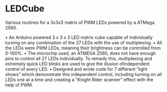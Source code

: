 # LEDCube
Various routines for a 3x3x3 matrix of PWM LEDs powered by a ATMega 2560.

• An Arduino powered 3 x 3 x 3 LED matrix cube capable of individually turning on any combination of the 27 LEDs with the use of multiplexing.
• All the LEDs were PWM LEDs, meaning their brightness can be controlled from 0-100%.
• The microchip used, an ATMEGA 2560, does not have enough pins to control all 27 LEDs individually. To remedy this, multiplexing and extremely quick LED blinks are used to give the illusion ofindependent control of every LED.
• Designed and wrote code for 7 different ”light shows” which demonstrate this independent control, including turning on all LEDs one at a time and creating a ”Knight Rider scanner” effect with the help of PWM.

